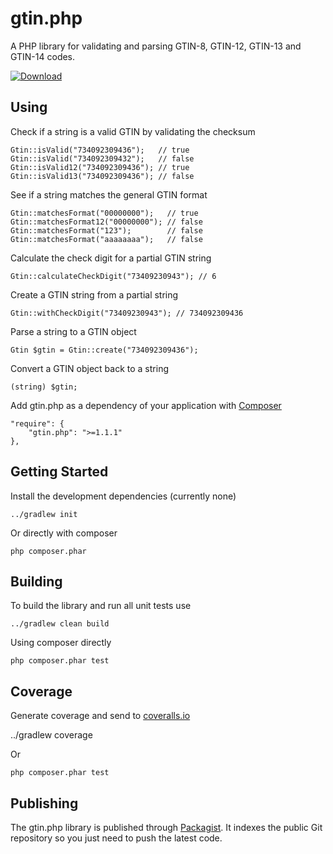 # gtin.php

A PHP library for validating and parsing GTIN-8, GTIN-12, GTIN-13 and GTIN-14 codes.

[![Download](https://poser.pugx.org/powa/gtin/v/stable)](https://packagist.org/packages/powa/gtin)

## Using

Check if a string is a valid GTIN by validating the checksum

    Gtin::isValid("734092309436");   // true
    Gtin::isValid("734092309432");   // false
    Gtin::isValid12("734092309436"); // true
    Gtin::isValid13("734092309436"); // false

See if a string matches the general GTIN format

    Gtin::matchesFormat("00000000");   // true
    Gtin::matchesFormat12("00000000"); // false
    Gtin::matchesFormat("123");        // false
    Gtin::matchesFormat("aaaaaaaa");   // false

Calculate the check digit for a partial GTIN string

    Gtin::calculateCheckDigit("73409230943"); // 6

Create a GTIN string from a partial string

    Gtin::withCheckDigit("73409230943"); // 734092309436

Parse a string to a GTIN object

    Gtin $gtin = Gtin::create("734092309436");

Convert a GTIN object back to a string

    (string) $gtin;

Add gtin.php as a dependency of your application with [Composer](https://getcomposer.org)

    "require": {
        "gtin.php": ">=1.1.1"
    },

## Getting Started

Install the development dependencies (currently none)

    ../gradlew init

Or directly with composer

    php composer.phar

## Building

To build the library and run all unit tests use

    ../gradlew clean build

Using composer directly

    php composer.phar test

## Coverage

Generate coverage and send to [coveralls.io](https://coveralls.io)

   ../gradlew coverage

Or

    php composer.phar test

## Publishing

The gtin.php library is published through [Packagist](https://packagist.org).
It indexes the public Git repository so you just need to push the latest code.

